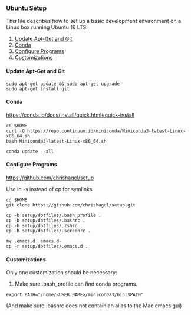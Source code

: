 

### Ubuntu Setup

This file describes how to set up a basic development environment on a Linux box running Ubuntu 16 LTS. 

1. [Update Apt-Get and Git](#update)
2. [Conda](#conda)
3. [Configure Programs](#configure)
4. [Customizations](#customize)


#### Update Apt-Get and Git <a id='update'></a>

```
sudo apt-get update && sudo apt-get upgrade
sudo apt-get install git
```


#### Conda <a id='conda'></a>

<https://conda.io/docs/install/quick.html#quick-install>

```
cd $HOME
curl -O https://repo.continuum.io/miniconda/Miniconda3-latest-Linux-x86_64.sh
bash Miniconda3-latest-Linux-x86_64.sh 

conda update --all
```


#### Configure Programs <a id='configure'></a>

<https://github.com/chrishagel/setup>

Use ln -s instead of cp for symlinks.

```
cd $HOME
git clone https://github.com/chrishagel/setup.git

cp -b setup/dotfiles/.bash_profile .
cp -b setup/dotfiles/.bashrc .
cp -b setup/dotfiles/.zshrc .
cp -b setup/dotfiles/.screenrc .

mv .emacs.d .emacs.d~
cp -r setup/dotfiles/.emacs.d .
```


#### Customizations <a id='customize'></a>

Only one customization should be necessary:

1. Make sure .bash_profile can find conda programs.
```
export PATH="/home/<USER NAME>/miniconda3/bin:$PATH"
```

(And make sure .bashrc does not contain an alias to the Mac emacs gui)
